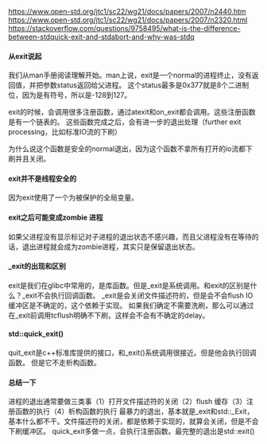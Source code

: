 https://www.open-std.org/jtc1/sc22/wg21/docs/papers/2007/n2440.htm
https://www.open-std.org/jtc1/sc22/wg21/docs/papers/2007/n2320.html
https://stackoverflow.com/questions/9758495/what-is-the-difference-between-stdquick-exit-and-stdabort-and-why-was-stdq

#### 从exit说起
我们从man手册阅读理解开始。man上说，exit是一个normal的进程终止，没有返回值，并把参数status返回给父进程。
这个status最多是0x377就是8个二进制位，因为是有符号，所以是-128到127。

exit的时候，会调用很多注册函数，通过atexit和on_exit都会调用。这些注册函数是有一个链表的。
这些函数完成之后，会有进一步的退出处理（further exit processing，比如标准IO流的下刷）

为什么说这个函数是安全的normal退出，因为这个函数不拿所有打开的io流都下刷并且关闭。

#### exit并不是线程安全的
因为exit使用了一个为被保护的全局变量。

#### exit之后可能变成zombie 进程
如果父进程没有显示标记对子进程的退出状态不感兴趣，而且父进程没有在等待的话，退出进程就会成为zombie进程，其实只是保留退出状态。

#### _exit的出现和区别
exit是我们在glibc中常用的，是库函数。但是_exit是系统调用。和exit的区别是什么？_exit不会执行回调函数。
_exit是会关闭文件描述符的，但是会不会flush IO缓冲区是不确定的，这个依赖于实现。
如果我们确定不需要洗刷，那么可以通过在_exit前调用tcflush明确不下刷，这样会不会有不确定的delay。

#### std::quick_exit()
quit_exit是c++标准库提供的接口，和_exit()系统调用很接近。但是他会执行回调函数。
但是它不走析构函数。

#### 总结一下
进程的退出通常要做三类事（1）打开文件描述符的关闭（2）flush 缓存（3）注册函数的执行（4）析构函数的执行
最暴力的退出，基本就是_exit和std::_Exit，基本什么都不干。文件描述符的关闭，都是依赖于实现的，就算会关闭，但是不会下刷缓冲区。
quick_exit多做一点，会执行注册函数。最完整的退出是std::exit()
